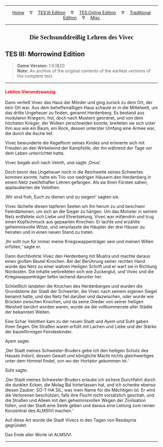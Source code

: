 
---

<!-- Jekyll Page Links -->

<center>
<a href="../../../../index.html">Home</a>
&emsp;&nabla;&emsp;
<a href="../../../index-tes3.html">TES:III Edition</a>
&emsp;&nabla;&emsp;
<a href="../../../index-teso.html">TES:Online Edition</a>
&emsp;&nabla;&emsp;
<a href="../../../index-traditional.html">Traditional Edition</a>
&emsp;&nabla;&emsp;
<a href="../../../index-misc.html">Misc</a>
</center>

<!-- Markdown Body Below: -->

---

<center>
<h2><span style="font-family:Georgia">Die Sechsunddreißig Lehren des Vivec</span></h2>
</center>

## TES III: Morrowind Edition

> __Game Version:__ 1.6.1820\
> __Note:__ An archive of the original contents of the earliest versions of the complete text.

---

#### <span style="color:red">Lektion Vierundzwanzig</span>

Dann verließ Vivec das Haus der Mörder und ging zurück zu dem Ort, der kein Ort war. Aus dem behelfsmäßigen Haus schaute er in die Mittelwelt, um das dritte Ungeheuer zu finden, genannt Herdenberg. Es bestand aus modularen Kriegern, frei, doch nach Mustern geordnet, und von dem höchsten Krieger, der Wolken zerschneiden konnte, breiteten sie sich unter ihm aus wie ein Baum, ein Rock, dessen unterster Umfang eine Armee war, die durch die Asche lief.

Vivec bewunderte die Kegelform seines Kindes und erinnerte sich mit Freuden an den Wirbelwind der Kampfstile, der ihn während der Tage vor dem Leben unterrichtet hatte.

Vivec begab sich nach Veloth, und sagte ‚Onus‘.

Doch bevor das Ungeheuer noch in die Reichweite seines Schwertes kommen konnte, hatte ein Trio von niedrigen Häusern den Herdenberg in einem Netz zweifelhafter Lehren gefangen. Als sie ihren Fürsten sahen, applaudierten die Velothen.

‚Wir sind froh, Euch zu dienen und zu siegen!‘ sagten sie.

Vivec lächelte diesen tapferen Seelen um ihn herum zu und beschwor Feierdämonen, um sich an die Sieger zu hängen. Um das Monster in seinem Netz entfaltete sich Liebe und Ehrerbietung. Vivec war mittendrin und trug einen Kopfschmuck aus gepaarten Knochen. Er lachte und erzählte geheimnisvolle Witze, und veranlasste die Häupter der drei Häuser zu heiraten und in einen neuen Stand zu treten.

‚Ihr sollt nun für immer meine Kriegswappenträger sein und meinen Willen erfüllen,‘ sagte er.

Dann durchbohrte Vivec den Herdenberg mit Muatra und machte daraus einen großen Beutel Knochen. Bei der Berührung seiner rechten Hand wurde das Netz zu einer wahren Heiligen Schrift und er warf sie in Richtung Nordosten. Die Inhalte verbreiteten sich wie Zuckerglut, und Vivec und die Kriegswappenträger liefen lachend darunter her.

Schließlich landeten die Knochen des Herdenberges und wurden die Grundsteine der Stadt der Schwerter, die Vivec nach seinem eigenen Siegel benannt hatte, und das Netz fiel darüber und dazwischen, oder wurde wie Brücken zwischen Knochen, und da seine Glieder von seiner heiligen Weisheit berührt worden waren, wurde sie die vollkommenste aller Städte der bekannten Welten.

Eine Schar Velothen kam zu der neuen Stadt und Ayem und Suht gaben ihren Segen. Die Straßen waren erfüllt mit Lachen und Liebe und der Stärke der baumförmigen Feindeskinder.

Ayem sagte:

‚Der Stadt meines Schwester-Bruders gebe ich den heiligen Schutz des Hauses Indoril, dessen Gewalt und königliche Macht nichts gleichwertiges unter dem Himmel findet, von wo der Hortator gekommen ist.‘

Suht sagte:

‚Der Stadt meines Schwester-Bruders erlaube ich sichere Durchfahrt durch die dunklen Ecken, die Molag Bal hinterlassen hat, und ich schenke ebenso diesen Zauber: SO-T-HA SIL, was mein Name für die Mächtigen ist. Er wird die Verlorenen beschützen, falls ihre Flucht nicht vorsätzlich geschah, und die Straßen und Alleen mit den geheimnisvollen Wegen der Zivilisation füllen, und der Stadt eine Seele geben und daraus eine Leitung zum reinen Konzentrat des ALMSIVI machen.‘

Auf diese Art wurde die Stadt Vivecs in den Tagen von Resdaynia gegründet.

Das Ende aller Worte ist ALMSIVI.

---
